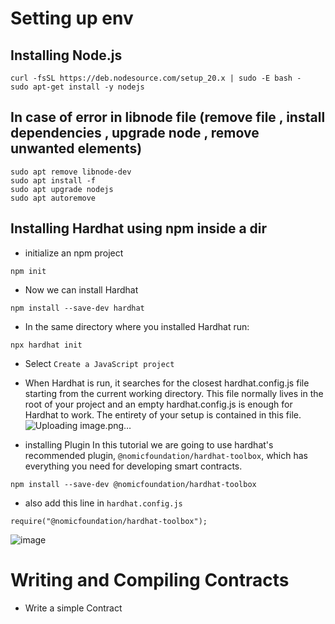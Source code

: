 # Setting up env

## Installing Node.js 
```
curl -fsSL https://deb.nodesource.com/setup_20.x | sudo -E bash -
sudo apt-get install -y nodejs
```
## In case of error in libnode file (remove file , install dependencies , upgrade node , remove unwanted elements)

```
sudo apt remove libnode-dev
sudo apt install -f
sudo apt upgrade nodejs
sudo apt autoremove
```

## Installing Hardhat using npm inside a dir 

- initialize an npm project
```
npm init
```
- Now we can install Hardhat
```
npm install --save-dev hardhat
```
- In the same directory where you installed Hardhat run:
```
npx hardhat init
```
- Select `Create a JavaScript project`
- When Hardhat is run, it searches for the closest hardhat.config.js file starting from the current working directory. This file normally lives in the root of your project and an empty hardhat.config.js is enough for Hardhat to work. The entirety of your setup is contained in this file.
![Uploading image.png…]()



- installing Plugin In this tutorial we are going to use hardhat's recommended plugin, `@nomicfoundation/hardhat-toolbox`, which has everything you need for developing smart contracts.

```
npm install --save-dev @nomicfoundation/hardhat-toolbox
```
- also add this line in `hardhat.config.js`
```
require("@nomicfoundation/hardhat-toolbox");
```
![image](https://github.com/KRIISHSHARMA/test-hardhat/assets/86760658/44967c31-0e8f-4ea8-bf6c-da013996b05f)

# Writing and Compiling Contracts 
- Write a simple Contract











